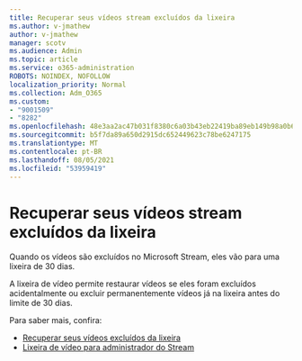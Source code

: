 ```yaml
---
title: Recuperar seus vídeos stream excluídos da lixeira
ms.author: v-jmathew
author: v-jmathew
manager: scotv
ms.audience: Admin
ms.topic: article
ms.service: o365-administration
ROBOTS: NOINDEX, NOFOLLOW
localization_priority: Normal
ms.collection: Adm_O365
ms.custom:
- "9001509"
- "8282"
ms.openlocfilehash: 48e3aa2ac47b031f8380c6a03b43eb22419ba89eb149b98a0b63b71f3713ca0c
ms.sourcegitcommit: b5f7da89a650d2915dc652449623c78be6247175
ms.translationtype: MT
ms.contentlocale: pt-BR
ms.lasthandoff: 08/05/2021
ms.locfileid: "53959419"
---
```

# <a name="recover-your-deleted-stream-videos-from-the-recycle-bin"></a>Recuperar seus vídeos stream excluídos da lixeira

Quando os vídeos são excluídos no Microsoft Stream, eles vão para uma lixeira de 30 dias.

A lixeira de vídeo permite restaurar vídeos se eles foram excluídos acidentalmente ou excluir permanentemente vídeos já na lixeira antes do limite de 30 dias.

Para saber mais, confira:

- [Recuperar seus vídeos excluídos da lixeira](https://docs.microsoft.com/stream/portal-my-recycle-bin)
- [Lixeira de vídeo para administrador do Stream](https://docs.microsoft.com/stream/admin-recycle-bin)
